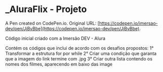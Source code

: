 # _AluraFlix - Projeto

A Pen created on CodePen.io. Original URL: [https://codepen.io/imersao-dev/pen/JjBvBbe](https://codepen.io/imersao-dev/pen/JjBvBbe).

Código inicial criado com a Imersão DEV - Alura

Contém os códigos que inclui de acordo com os desafios propostos:
1° Transformar a estrutura for por while 
2° Criar uma condição que garanta que a imagem do link termine com .jpg
3° Criar outra lista contendo os nomes dos filmes, aparecendo em baixo das image